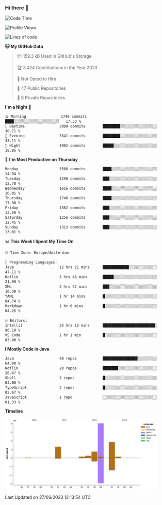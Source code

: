 ### Hi there 👋


<!--START_SECTION:waka-->
![Code Time](http://img.shields.io/badge/Code%20Time-3%2C282%20hrs%204%20mins-blue)

![Profile Views](http://img.shields.io/badge/Profile%20Views-109-blue)

![Lines of code](https://img.shields.io/badge/From%20Hello%20World%20I%27ve%20Written-8.6%20million%20lines%20of%20code-blue)

**🐱 My GitHub Data** 

> 📦 159.3 kB Used in GitHub's Storage 
 > 
> 🏆 3,424 Contributions in the Year 2023
 > 
> 🚫 Not Opted to Hire
 > 
> 📜 47 Public Repositories 
 > 
> 🔑 8 Private Repositories 
 > 
**I'm a Night 🦉** 

```text
🌞 Morning                1749 commits        ████░░░░░░░░░░░░░░░░░░░░░   17.33 % 
🌆 Daytime                3099 commits        ████████░░░░░░░░░░░░░░░░░   30.71 % 
🌃 Evening                3341 commits        ████████░░░░░░░░░░░░░░░░░   33.11 % 
🌙 Night                  1902 commits        █████░░░░░░░░░░░░░░░░░░░░   18.85 % 
```
📅 **I'm Most Productive on Thursday** 

```text
Monday                   1508 commits        ████░░░░░░░░░░░░░░░░░░░░░   14.94 % 
Tuesday                  1290 commits        ███░░░░░░░░░░░░░░░░░░░░░░   12.78 % 
Wednesday                1616 commits        ████░░░░░░░░░░░░░░░░░░░░░   16.01 % 
Thursday                 1746 commits        ████░░░░░░░░░░░░░░░░░░░░░   17.30 % 
Friday                   1362 commits        ███░░░░░░░░░░░░░░░░░░░░░░   13.50 % 
Saturday                 1256 commits        ███░░░░░░░░░░░░░░░░░░░░░░   12.45 % 
Sunday                   1313 commits        ███░░░░░░░░░░░░░░░░░░░░░░   13.01 % 
```


📊 **This Week I Spent My Time On** 

```text
🕑︎ Time Zone: Europe/Amsterdam

💬 Programming Languages: 
Java                     12 hrs 21 mins      ████████████░░░░░░░░░░░░░   47.11 % 
Kotlin                   5 hrs 46 mins       █████░░░░░░░░░░░░░░░░░░░░   21.99 % 
XML                      2 hrs 42 mins       ███░░░░░░░░░░░░░░░░░░░░░░   10.30 % 
YAML                     1 hr 14 mins        █░░░░░░░░░░░░░░░░░░░░░░░░   04.74 % 
Markdown                 1 hr 6 mins         █░░░░░░░░░░░░░░░░░░░░░░░░   04.25 % 

🔥 Editors: 
IntelliJ                 25 hrs 12 mins      ████████████████████████░   96.10 % 
VS Code                  1 hr 1 min          █░░░░░░░░░░░░░░░░░░░░░░░░   03.90 % 
```

**I Mostly Code in Java** 

```text
Java                     48 repos            ████████████████░░░░░░░░░   64.00 % 
Kotlin                   20 repos            ███████░░░░░░░░░░░░░░░░░░   26.67 % 
Shell                    3 repos             █░░░░░░░░░░░░░░░░░░░░░░░░   04.00 % 
TypeScript               2 repos             █░░░░░░░░░░░░░░░░░░░░░░░░   02.67 % 
JavaScript               1 repo              ░░░░░░░░░░░░░░░░░░░░░░░░░   01.33 % 
```



**Timeline**

![Lines of Code chart](https://raw.githubusercontent.com/powercasgamer/powercasgamer/master/assets/bar_graph.png)


 Last Updated on 27/06/2023 12:13:54 UTC
<!--END_SECTION:waka-->
